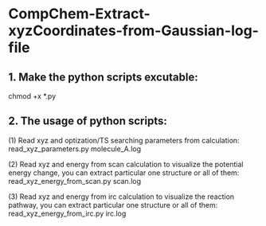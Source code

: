 # CompChem-Extract-xyzCoordinates-from-Gaussian-log-file
## 1. Make the python scripts excutable:  
chmod +x *.py 

## 2. The usage of python scripts:  
(1) Read xyz and optization/TS searching parameters from calculation:   
read_xyz_parameters.py molecule_A.log  

(2) Read xyz and energy from scan calculation to visualize the potential energy change, you can extract particular one structure or all of them:   
read_xyz_energy_from_scan.py scan.log  

(3) Read xyz and energy from irc calculation to visualize the reaction pathway, you can extract particular one structure or all of them:     
read_xyz_energy_from_irc.py irc.log    


